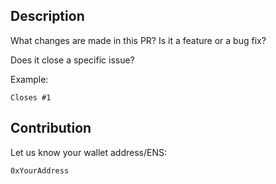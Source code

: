 ## Description

What changes are made in this PR? Is it a feature or a bug fix?

Does it close a specific issue?

Example:

```
Closes #1
```

## Contribution

Let us know your wallet address/ENS:

```
0xYourAddress
```
